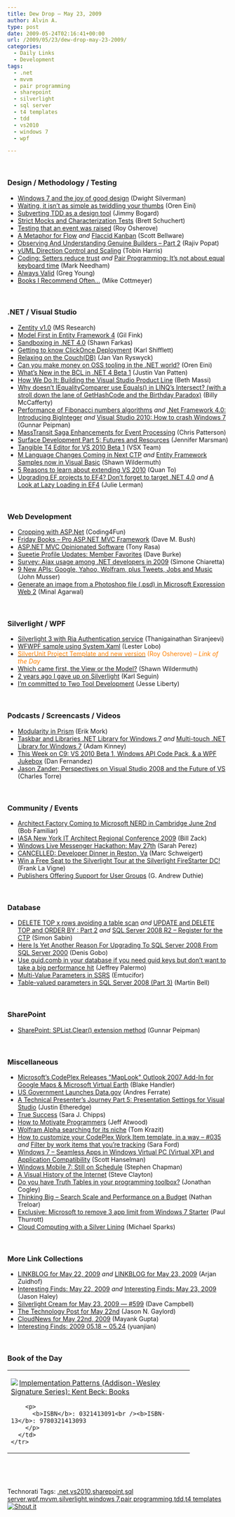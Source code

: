 ```yaml
---
title: Dew Drop – May 23, 2009
author: Alvin A.
type: post
date: 2009-05-24T02:16:41+00:00
url: /2009/05/23/dew-drop-may-23-2009/
categories:
  - Daily Links
  - Development
tags:
  - .net
  - mvvm
  - pair programming
  - sharepoint
  - silverlight
  - sql server
  - t4 templates
  - tdd
  - vs2010
  - windows 7
  - wpf

---
```

&#160;

### Design / Methodology / Testing

  * [Windows 7 and the joy of good design][1] (Dwight Silverman)
  * [Waiting, it isn’t as simple as twiddling your thumbs][2] (Oren Eini)
  * [Subverting TDD as a design tool][3] (Jimmy Bogard)
  * [Strict Mocks and Characterization Tests][4] (Brett Schuchert)
  * [Testing that an event was raised][5] (Roy Osherove)
  * [A Metaphor for Flow][6] _and_&#160;[Flaccid Kanban][7] (Scott Bellware)
  * [Observing And Understanding Genuine Builders &#8211; Part 2][8] (Rajiv Popat)
  * [yUML Direction Control and Scaling][9] (Tobin Harris)
  * [Coding: Setters reduce trust][10] _and_&#160;[Pair Programming: It&#8217;s not about equal keyboard time][11] (Mark Needham)
  * [Always Valid][12] (Greg Young)
  * [Books I Recommend Often&#8230;][13] (Mike Cottmeyer)

&#160;

### .NET / Visual Studio

  * [Zentity v1.0][14] (MS Research)
  * [Model First in Entity Framework 4][15] (Gil Fink)
  * [Sandboxing in .NET 4.0][16] (Shawn Farkas)
  * [Getting to know ClickOnce Deployment][17] (Karl Shifflett)
  * [Relaxing on the Couch(DB)][18] (Jan Van Ryswyck)
  * [Can you make money on OSS tooling in the .NET world?][19] (Oren Eini)
  * [What&#8217;s New in the BCL in .NET 4 Beta 1][20] (Justin Van Patten)
  * [How We Do It: Building the Visual Studio Product Line][21] (Beth Massi)
  * [Why doesn&#8217;t IEqualityComparer use Equals() in LINQ&#8217;s Intersect? (with a stroll down the lane of GetHashCode and the Birthday Paradox)][22] (Billy McCafferty)
  * [Performance of Fibonacci numbers algorithms][23] _and_&#160;[.Net Framework 4.0: Introducing BigInteger][24] _and_&#160;[Visual Studio 2010: How to crash Windows 7][25] (Gunnar Peipman)
  * [MassTransit Saga Enhancements for Event Processing][26] (Chris Patterson)
  * [Surface Development Part 5: Futures and Resources][27] (Jennifer Marsman)
  * [Tangible T4 Editor for VS 2010 Beta 1][28] (VSX Team)
  * [M Language Changes Coming in Next CTP][29] _and_&#160;[Entity Framework Samples now in Visual Basic][30] (Shawn Wildermuth)
  * [5 Reasons to learn about extending VS 2010][31] (Quan To)
  * [Upgrading EF projects to EF4? Don&#8217;t forget to target .NET 4.0][32] _and_&#160;[A Look at Lazy Loading in EF4][33] (Julie Lerman)

&#160;

### Web Development

  * [Cropping with ASP.Net][34] (Coding4Fun)
  * [Friday Books – Pro ASP.NET MVC Framework][35] (Dave M. Bush)
  * [ASP.NET MVC Opinionated Software][36] (Tony Rasa)
  * [Sueetie Profile Updates: Member Favorites][37] (Dave Burke)
  * [Survey: Ajax usage among .NET developers in 2009][38] (Simone Chiaretta)
  * [9 New APIs: Google, Yahoo, Wolfram, plus Tweets, Jobs and Music][39] (John Musser)
  * [Generate an image from a Photoshop file (.psd) in Microsoft Expression Web 2][40] (Minal Agarwal)

&#160;

### Silverlight / WPF

  * [Silverlight 3 with Ria Authentication service][41] (Thanigainathan Siranjeevi)
  * [WFWPF sample using System.Xaml][42] (Lester Lobo)
  * [<font color="#ff8000">SilverUnit Project Template and new version</font>][43] <font color="#ff8000">(Roy Osherove) <em>– Link of the Day</em></font>
  * [Which came first, the View or the Model?][44] (Shawn Wildermuth)
  * [2 years ago I gave up on Silverlight][45] (Karl Seguin)
  * [I’m committed to Two Tool Development][46] (Jesse Liberty)

&#160;

### Podcasts / Screencasts / Videos

  * [Modularity in Prism][47] (Erik Mork)
  * [Taskbar and Libraries .NET Library for Windows 7][48] _and_&#160;[Multi-touch .NET Library for Windows 7][49] (Adam Kinney)
  * [This Week on C9: VS 2010 Beta 1, Windows API Code Pack, & a WPF Jukebox][50] (Dan Fernandez)
  * [Jason Zander: Perspectives on Visual Studio 2008 and the Future of VS][51] (Charles Torre)

&#160;

### Community / Events

  * [Architect Factory Coming to Microsoft NERD in Cambridge June 2nd][52] (Bob Familiar)
  * [IASA New York IT Architect Regional Conference 2009][53] (Bill Zack)
  * [Windows Live Messenger Hackathon: May 27th][54] (Sarah Perez)
  * [CANCELLED: Developer Dinner in Reston, Va][55] (Marc Schweigert)
  * [Win a Free Seat to the Silverlight Tour at the Silverlight FireStarter DC!][56] (Frank La Vigne)
  * [Publishers Offering Support for User Groups][57] (G. Andrew Duthie)

&#160;

### Database

  * [DELETE TOP x rows avoiding a table scan][58] _and_&#160;[UPDATE and DELETE TOP and ORDER BY : Part 2][59] _and_&#160;[SQL Server 2008 R2 &#8211; Register for the CTP][60] (Simon Sabin)
  * [Here Is Yet Another Reason For Upgrading To SQL Server 2008 From SQL Server 2000][61] (Denis Gobo)
  * [Use guid.comb in your database if you need guid keys but don&#8217;t want to take a big performance hit][62] (Jeffrey Palermo)
  * [Multi-Value Parameters in SSRS][63] (Emtucifor)
  * [Table-valued parameters in SQL Server 2008 (Part 3)][64] (Martin Bell)

&#160;

### SharePoint

  * [SharePoint: SPList.Clear() extension method][65] (Gunnar Peipman)

&#160;

### Miscellaneous

  * [Microsoft&#8217;s CodePlex Releases "MapLook" Outlook 2007 Add-In for Google Maps & Microsoft Virtual Earth][66] (Blake Handler)
  * [US Government Launches Data.gov][67] (Andres Ferrate)
  * [A Technical Presenter’s Journey Part 5: Presentation Settings for Visual Studio][68] (Justin Etheredge)
  * [True Success][69] (Sara J. Chipps)
  * [How to Motivate Programmers][70] (Jeff Atwood)
  * [Wolfram Alpha searching for its niche][71] (Tom Krazit)
  * [How to customize your CodePlex Work Item template, in a way &#8211; #035][72] _and_&#160;[Filter by work items that you’re tracking][73] (Sara Ford)
  * [Windows 7 &#8211; Seamless Apps in Windows Virtual PC (Virtual XP) and Application Compatibility][74] (Scott Hanselman)
  * [Windows Mobile 7: Still on Schedule][75] (Stephen Chapman)
  * [A Visual History of the Internet][76] (Steve Clayton)
  * [Do you have Truth Tables in your programming toolbox?][77] (Jonathan Cogley)
  * [Thinking Big – Search Scale and Performance on a Budget][78] (Nathan Treloar)
  * [Exclusive: Microsoft to remove 3 app limit from Windows 7 Starter][79] (Paul Thurrott)
  * [Cloud Computing with a Silver Lining][80] (Michael Sparks)

&#160;

### More Link Collections

  * [LINKBLOG for May 22, 2009][81] _and_&#160;[LINKBLOG for May 23, 2009][82] (Arjan Zuidhof)
  * [Interesting Finds: May 22, 2009][83] _and_&#160;[Interesting Finds: May 23, 2009][84] (Jason Haley)
  * [Silverlight Cream for May 23, 2009 &#8212; #599][85] (Dave Campbell)
  * [The Technology Post for May 22nd][86] (Jason N. Gaylord)
  * [CloudNews for May 22nd, 2009][87] (Mayank Gupta)
  * [Interesting Finds: 2009 05.18 ~ 05.24][88] (yuanjian)

&#160;

### Book of the Day

<div style="padding-bottom: 0px; margin: 0px; padding-left: 0px; padding-right: 0px; display: inline; float: none; padding-top: 0px" id="scid:7dc1bd33-94bd-46fd-a20b-0131235bcd47:c23955ed-6367-42df-b969-29b8c82ab651" class="wlWriterSmartContent">
  <table cellspacing="0" cellpadding="2" width="400" border="0" unselectable="on">
    <tr>
      <td valign="top" width="400">
        <p>
          <a title="Implementation Patterns (Addison-Wesley Signature Series): Kent Beck: Books" href="http://www.amazon.com/exec/obidos/ASIN/0321413091/alvinashcraft-20"><img data-recalc-dims="1" decoding="async" src="https://i0.wp.com/images.amazon.com/images/P/0321413091.01.MZZZZZZZ.jpg?w=660" border="0" align="left" style="float:left" />Implementation Patterns (Addison-Wesley Signature Series): Kent Beck: Books</a>
        </p>
        
        <p>
          <b>ISBN</b>: 0321413091<br /><b>ISBN-13</b>: 9780321413093
        </p>
      </td>
    </tr>
  </table>
</div>

&#160;

<div style="padding-bottom: 0px; margin: 0px; padding-left: 0px; padding-right: 0px; display: inline; float: none; padding-top: 0px" id="scid:C16BAC14-9A3D-4c50-9394-FBFEF7A93539:3da8e7c1-878e-4d5e-bb36-ece5334bbcd3" class="wlWriterSmartContent">
  <!--dotnetkickit-->
</div>

&#160;

<div style="padding-bottom: 0px; margin: 0px; padding-left: 0px; padding-right: 0px; display: inline; float: none; padding-top: 0px" id="scid:0767317B-992E-4b12-91E0-4F059A8CECA8:1e21731c-25b5-4151-8f53-72f92cb2e93b" class="wlWriterSmartContent">
  Technorati Tags: <a href="http://technorati.com/tags/.net" rel="tag">.net</a>,<a href="http://technorati.com/tags/vs2010" rel="tag">vs2010</a>,<a href="http://technorati.com/tags/sharepoint" rel="tag">sharepoint</a>,<a href="http://technorati.com/tags/sql+server" rel="tag">sql server</a>,<a href="http://technorati.com/tags/wpf" rel="tag">wpf</a>,<a href="http://technorati.com/tags/mvvm" rel="tag">mvvm</a>,<a href="http://technorati.com/tags/silverlight" rel="tag">silverlight</a>,<a href="http://technorati.com/tags/windows+7" rel="tag">windows 7</a>,<a href="http://technorati.com/tags/pair+programming" rel="tag">pair programming</a>,<a href="http://technorati.com/tags/tdd" rel="tag">tdd</a>,<a href="http://technorati.com/tags/t4+templates" rel="tag">t4 templates</a>
</div>

<div class="wlWriterHeaderFooter" style="margin:0px; padding:0px 0px 0px 0px;">
  <div class="shoutIt">
    <a rev="vote-for" href="http://dotnetshoutout.com/Submit?url=http%3a%2f%2fwww.alvinashcraft.com%2f2009%2f05%2f23%2fdew-drop-may-23-2009%2f&title=Dew+Drop+-+May+23%2c+2009"><img decoding="async" alt="Shout it" src="http://dotnetshoutout.com/image.axd?url=https://morningdew-bpc6g3a0fgaxdxcu.eastus2-01.azurewebsites.net/2009/05/23/dew-drop-may-23-2009/" style="border:0px" /></a>
  </div>
</div>

 [1]: http://blogs.chron.com/techblog/archives/2009/05/windows_7_and_the_joy_of_good_design.html
 [2]: http://feedproxy.google.com/~r/AyendeRahien/~3/RqVhi5A87CM/waiting-it-isnrsquot-as-simple-as-twiddling-your-thumbs.aspx
 [3]: http://feedproxy.google.com/~r/LosTechies/~3/iEsVYgbs1rk/subverting-tdd-as-a-design-tool.aspx
 [4]: http://blog.objectmentor.com/articles/2009/05/22/strict-mocks-and-characterization-tests
 [5]: http://feedproxy.google.com/~r/Iserializable/~3/V7aXnD76XJ0/testing-that-an-event-was-raised.aspx
 [6]: http://feedproxy.google.com/~r/sbellware/~3/888i5UP3YUo/metaphor-for-kanbans-flow.html
 [7]: http://feedproxy.google.com/~r/sbellware/~3/FYfTU-tl8w0/flaccid-kanban.html
 [8]: http://www.thousandtyone.com/blog/ObservingAndUnderstandingGenuineBuildersPart2.aspx
 [9]: http://feedproxy.google.com/~r/blog_of_tobin/~3/c5yuwFld1DU/
 [10]: http://feedproxy.google.com/~r/MarkNeedham/~3/HW23ihs7AfU/
 [11]: http://feedproxy.google.com/~r/MarkNeedham/~3/Sk6Sb-T3dr4/
 [12]: http://codebetter.com/blogs/gregyoung/archive/2009/05/22/always-valid.aspx
 [13]: http://www.leadingagile.com/2009/05/books-i-recommend-often.html
 [14]: http://research.microsoft.com/en-us/downloads/48e60ac1-a95a-4163-a23d-28a914007743/default.aspx
 [15]: http://blogs.microsoft.co.il/blogs/gilf/archive/2009/05/23/model-first-in-entity-framework-4.aspx
 [16]: http://blogs.msdn.com/shawnfa/archive/2009/05/22/sandboxing-in-net-4-0.aspx
 [17]: http://karlshifflett.wordpress.com/2009/05/22/getting-to-know-clickonce-deployment/
 [18]: http://elegantcode.com/2009/05/23/relaxing-on-the-couchdb/
 [19]: http://feedproxy.google.com/~r/AyendeRahien/~3/UNu2UG1Wpns/can-you-make-money-on-oss-tooling-in-the-.net.aspx
 [20]: http://blogs.msdn.com/bclteam/archive/2009/05/22/what-s-new-in-the-bcl-in-net-4-beta-1-justin-van-patten.aspx
 [21]: http://channel9.msdn.com/posts/funkyonex/How-We-Do-It-Building-the-Visual-Studio-Product-Line/
 [22]: http://feedproxy.google.com/~r/Devlicious/~3/3tcFX2WvUKE/why-doesn-t-iequalitycomparer-use-equals-in-linq-s-intersect-including-a-stroll-down-the-lane-of-gethashcode-and-the-birthday-paradox.aspx
 [23]: http://feedproxy.google.com/~r/gunnarpeipman/~3/WqB61flbIqI/performance-of-fibonacci-numbers-algorithms.aspx
 [24]: http://feedproxy.google.com/~r/gunnarpeipman/~3/yu9THYxcxTU/net-framework-4-0-introducing-biginteger.aspx
 [25]: http://feedproxy.google.com/~r/gunnarpeipman/~3/pix61iDM55c/visual-studio-2010-how-to-crash-windows-7.aspx
 [26]: http://feedproxy.google.com/~r/LosTechies/~3/9_IA7TsXK8M/masstransit-saga-enhancements-for-event-processing.aspx
 [27]: http://feedproxy.google.com/~r/JenniferMarsman/~3/jWTn6UjK9XU/surface-development-part-5-futures-and-resources.aspx
 [28]: http://blogs.msdn.com/vsxteam/archive/2009/05/22/tangible-t4-editor-for-vs-2010-beta-1.aspx
 [29]: http://wildermuth.com/2009/05/22/M_Language_Changes_Coming_in_Next_CTP
 [30]: http://wildermuth.com/2009/05/22/Entity_Framework_Samples_now_in_Visual_Basic
 [31]: http://blogs.msdn.com/quanto/archive/2009/05/22/5-reasons-to-learn-about-extending-vs-2010.aspx
 [32]: http://www.thedatafarm.com/Blog/2009/05/22/UpgradingEFProjectsToEF4DontForgetToTargetNET40.aspx
 [33]: http://www.thedatafarm.com/Blog/2009/05/23/ALookAtLazyLoadingInEF4.aspx
 [34]: http://blogs.msdn.com/coding4fun/archive/2009/05/22/9635704.aspx
 [35]: http://blog.dmbcllc.com/2009/05/22/friday-books-pro-aspnet-mvc-framework/
 [36]: http://elegantcode.com/2009/05/22/aspnet-mvc-opinionated-software/
 [37]: http://feedproxy.google.com/~r/DaveBurke/~3/RMh93snd1ko/post.aspx
 [38]: http://feeds.dzone.com/~r/zones/dotnet/~3/z3BoPIu4wFc/survey-ajax-usage-among-net
 [39]: http://feedproxy.google.com/~r/ProgrammableWeb/~3/4f971w17-oM/
 [40]: http://feedproxy.google.com/~r/netCurryRecentArticles/~3/rYCFTZScGu0/ShowArticle.aspx
 [41]: http://feedproxy.google.com/~r/silverlightshow/~3/SHO-uJRWAKQ/Silverlight-3-with-Ria-Authentication-service.aspx
 [42]: http://blogs.msdn.com/llobo/archive/2009/05/22/wf-wpf-sample-using-system-xaml.aspx
 [43]: http://feedproxy.google.com/~r/Iserializable/~3/vSlLWcd83aU/silverunit-project-template-and-new-version.aspx
 [44]: http://wildermuth.com/2009/05/22/Which_came_first_the_View_or_the_Model
 [45]: http://codebetter.com/blogs/karlseguin/archive/2009/05/23/2-years-ago-i-gave-up-on-silverlight.aspx
 [46]: http://feedproxy.google.com/~r/JesseLiberty-SilverlightGeek/~3/vsmyhhVugJ8/i-m-committed-to-two-tool-development.aspx
 [47]: http://guide-feeds.silverbaylabs.org/~r/AllDeveloperGuides/~3/8wmav81sMAA/Modularity-in-Prism
 [48]: http://channel9.msdn.com/shows/Continuum/TaskbarLibraryWin7/
 [49]: http://channel9.msdn.com/shows/Continuum/MultitouchLibraryWin7/
 [50]: http://channel9.msdn.com/shows/This+Week+On+Channel+9/This-Week-on-C9-VS-2010-Beta-1-Windows-API-Code-Pack--a-WPF-Jukebox/
 [51]: http://channel9.msdn.com/posts/Charles/Jason-Zander-Perspectives-on-Visual-Studio-2008-and-the-Future-of-VS/
 [52]: http://feedproxy.google.com/~r/msdn/bobfamiliar/~3/dM1t0K-FRJ8/architect-factory-coming-to-microsoft-nerd-in-cambridge-june-2nd.aspx
 [53]: http://feedproxy.google.com/~r/ArchitectureStuff/~3/eqyNof_0h64/iasa-new-york-it-architect-regional-conference-2009.aspx
 [54]: http://on10.net/blogs/sarahintampa/Windows-Live-Messenger-Hackathon-May-27th/
 [55]: http://blogs.msdn.com/publicsector/archive/2009/05/22/cancelled-developer-dinner-in-reston-va.aspx
 [56]: http://franksworld.com/blog/archive/2009/05/22/11530.aspx
 [57]: http://blogs.msdn.com/gduthie/archive/2009/05/22/publishers-offering-support-for-user-groups.aspx
 [58]: http://feedproxy.google.com/~r/SimonsSqlServerStuff/~3/PW-8uyVD8cQ/DELETE-TOP-x-rows-avoiding-a-table-scan.aspx
 [59]: http://feedproxy.google.com/~r/SimonsSqlServerStuff/~3/P8C5cxpO0FQ/UPDATE-and-DELETE-TOP-and-ORDER-BY---Part2.aspx
 [60]: http://feedproxy.google.com/~r/SimonsSqlServerStuff/~3/zt2ZOHy8dvk/SQL-Server-2008-R2---Register-for-the-CTP.aspx
 [61]: http://blogs.lessthandot.com/index.php/DataMgmt/DBAdmin/here-is-yet-another-reason-for-upgrading-2000
 [62]: http://feedproxy.google.com/~r/jeffreypalermo/~3/beOEhVPziFo/
 [63]: http://blogs.lessthandot.com/index.php/DataMgmt/DataDesign/ssrs_multi_value_parameters
 [64]: http://sqlblogcasts.com/blogs/martinbell/archive/2009/05/22/Table_2D00_valued-parameters-in-SQL-Server-2008-part-3.aspx
 [65]: http://feedproxy.google.com/~r/gunnarpeipman/~3/-QNVuklj_Fg/sharepoint-splist-clear-extension-method.aspx
 [66]: http://bhandler.spaces.live.com/Blog/cns!70F64BC910C9F7F3!5566.entry
 [67]: http://feedproxy.google.com/~r/ProgrammableWeb/~3/vsLYQUvp4r8/
 [68]: http://www.codethinked.com/post.aspx?id=39bc0847-789a-432d-a959-8fbcea681aea
 [69]: http://feeds.dzone.com/~r/zones/dotnet/~3/5vo3XntcwwY/true-success
 [70]: http://www.codinghorror.com/blog/archives/001260.html
 [71]: http://feedproxy.google.com/~r/webware/~3/9IvmZ00G124/8301-17939_109-10247115-2.html
 [72]: http://blogs.msdn.com/saraford/archive/2009/05/22/how-to-customize-your-codeplex-work-item-template-in-a-way-034.aspx
 [73]: http://blogs.msdn.com/codeplex/archive/2009/05/22/filter-by-work-items-that-you-re-tracking.aspx
 [74]: http://feedproxy.google.com/~r/ScottHanselman/~3/9zUSrUW3qko/Windows7SeamlessAppsInWindowsVirtualPCVirtualXPAndApplicationCompatibility.aspx
 [75]: http://uxevangelist.blogspot.com/2009/05/windows-mobile-7-still-on-schedule.html
 [76]: http://blogs.msdn.com/stevecla01/archive/2009/05/23/a-visual-history-of-the-internet.aspx
 [77]: http://weblogs.asp.net/jcogley/archive/2009/05/22/do-you-have-truth-tables-in-your-programming-toolbox.aspx
 [78]: http://blogs.msdn.com/enterprisesearch/archive/2009/05/22/thinking-big-search-scale-and-performance-on-a-budget.aspx
 [79]: http://community.winsupersite.com/blogs/paul/archive/2009/05/22/exclusive-microsoft-to-remove-3-app-limit-from-windows-7-starter.aspx
 [80]: http://rdaarchitecture.blogspot.com/2009/05/cloud-computing-with-silver-lining.html
 [81]: http://feedproxy.google.com/~r/ArjansWorld/~3/HpILJ_5LEAQ/
 [82]: http://feedproxy.google.com/~r/ArjansWorld/~3/kjeZ0XJrHFg/
 [83]: http://jasonhaley.com/blog/post.aspx?id=3d2cd160-7eea-4aee-b620-62c61c24dcc0
 [84]: http://jasonhaley.com/blog/post.aspx?id=81b765e4-625d-416c-877d-89a919bb3997
 [85]: http://geekswithblogs.net/WynApseTechnicalMusings/archive/2009/05/23/132390.aspx
 [86]: http://feeds.jasongaylord.com/~r/JasonNGaylord/~3/pMoVuTvPB34/the-technology-post-for-may-22nd.aspx
 [87]: http://feedproxy.google.com/~r/CloudAve/~3/K5zchSAFfx8/cloudnews-for-may-22nd-2009
 [88]: http://weblogs.asp.net/yuanjian/archive/2009/05/23/interesting-finds-2009-05-18-05-24.aspx